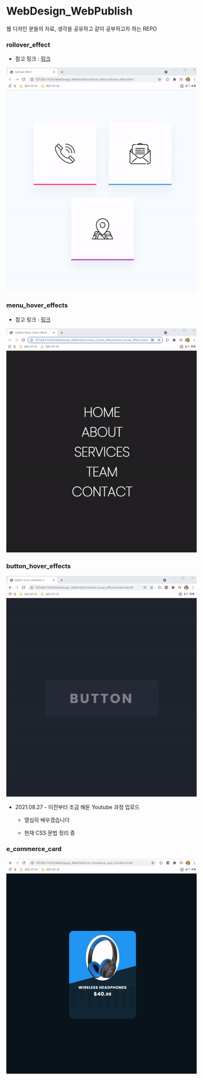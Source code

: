 # WebDesign_WebPublish
웹 디자인 분들의 자료, 생각을 공유하고 같이 공부하고자 하는 REPO

### rollover_effect 

- 참고 링크 : [링크](https://www.youtube.com/watch?time_continue=15&v=fs-kz0aCraE&feature=emb_logo)

![rollover effect](./readme_assets/rollover_effect.gif)

### menu_hover_effects

- 참고 링크 : [링크](https://www.youtube.com/watch?v=TPh8fLeahqM)

![menu_hover_effects](./readme_assets/menu_hover_effects.gif)

### button_hover_effects 

![button_hover_effect2](./readme_assets/button_hover2.gif)

- 2021.08.27 - 이전부터 조금 해둔 Youtube 과정 업로드 

    - 열심히 배우겠습니다

    - 현재 CSS 문법 정리 중 

### e_commerce_card

![e_commerce_card](./readme_assets/e_commerce_card.gif)